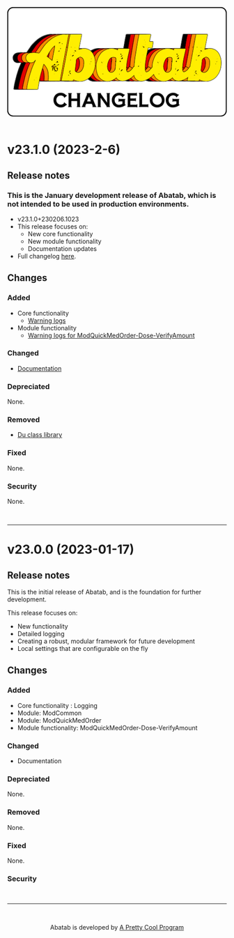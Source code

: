 <div align="center">

  <img src="../images/Logos/AbatabChangelogLogo.png" alt="Abatab Changelog" width="512">

</div>

<br>

<!--
# v23.1.0 (2023-01-31)

## Release notes

This is the January release of Abatab, which focuses on:

* New core functionality
* New module functionality
* Documentation updates

## Changes

### Added

* Core functionality 
  * [Warning logs](https://github.com/spectrum-health-systems/Abatab/issues/90)
* Module functionality
  * [Check for incorrect Place of Service on bills]()
  * [Warning logs for ModQuickMedOrder-Dose-VerifyAmount]()

### Changed

* [Updated build/versions](https://github.com/spectrum-health-systems/Abatab/issues/105)
* [Documentation](https://github.com/spectrum-health-systems/Abatab/issues/94)

### Depreciated

None.

### Removed

* [Du class library](https://github.com/spectrum-health-systems/Abatab/issues/95)

### Fixed

None.

### Security

None.

<br>

***
-->

# v23.1.0 (2023-2-6)

## Release notes

### **This is the January development release of Abatab, which is not intended to be used in production environments.**

* v23.1.0+230206.1023
* This release focuses on:
  * New core functionality
  * New module functionality
  * Documentation updates
* Full changelog [here](https://github.com/orgs/spectrum-health-systems/projects/5/views/7).

## Changes

### Added

* Core functionality 
  * [Warning logs](https://github.com/spectrum-health-systems/Abatab/issues/90)
* Module functionality
  * [Warning logs for ModQuickMedOrder-Dose-VerifyAmount](https://github.com/spectrum-health-systems/Abatab/issues/104)

### Changed

* [Documentation](https://github.com/spectrum-health-systems/Abatab/issues/94)

### Depreciated

None.

### Removed

* [Du class library](https://github.com/spectrum-health-systems/Abatab/issues/95)

### Fixed

None.

### Security

None.

<br>

***

# v23.0.0 (2023-01-17)

## Release notes

This is the initial release of Abatab, and is the foundation for further development.

This release focuses on:

* New functionality
* Detailed logging
* Creating a robust, modular framework for future development
* Local settings that are configurable on the fly

## Changes

### Added

* Core functionality : Logging
* Module: ModCommon
* Module: ModQuickMedOrder
* Module functionality: ModQuickMedOrder-Dose-VerifyAmount

### Changed

* Documentation

### Depreciated

None.

### Removed

None.

### Fixed

None.

### Security

<br>

***

<br>

<div align="center">

  Abatab is developed by [A Pretty Cool Program][APrettyCoolProgramUrl]

</div>

[APrettyCoolProgramUrl]: https://github.com/APrettyCoolProgram
